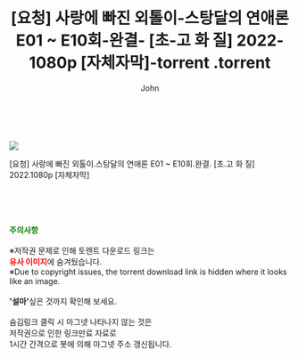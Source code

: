 ﻿---
layout: post
title:  "                   [요청] 사랑에 빠진 외톨이-스탕달의 연애론 E01 ~ E10회-완결- [초-고 화 질] 2022-1080p [자체자막]-torrent                .torrent"
author: John
categories: [ 드라마 ]
tags: [  ]
image: https://torrentrj57.com/uploadfile/full/5c9aa61ab72e71baaf47b4242bc0d3b45349cea2.jpg 
description: "                   [요청] 사랑에 빠진 외톨이-스탕달의 연애론 E01 ~ E10회-완결- [초-고 화 질] 2022-1080p [자체자막]-torrent                 torrent 정보 공유"
toc: true
toc_sticky: true
---

<br>
<p><img src="https://torrentrj57.com/uploadfile/full/5c9aa61ab72e71baaf47b4242bc0d3b45349cea2.jpg"/></p>
 [요청] 사랑에 빠진 외톨이.스탕달의 연애론 E01 ~ E10회.완결. [초.고 화 질] 2022.1080p [자체자막]  
    
<br><br><br>
<p data-ke-size="size16"><b><span style="color: green;">주의사항</span></b><br /><br />※저작권 문제로 인해 토렌트 다운로드 링크는<br /><b><span style="color: red;">유사 이미지</span></b>에 숨겨뒀습니다.<br />※Due to copyright issues, the torrent download link is hidden where it looks like an image.<br /><br /><b>'설마'</b>싶은 것까지 확인해 보세요.<br /><br />숨김링크 클릭 시 마그넷 나타나지 않는 것은<br />저작권으로 인한 링크만료 자료로<br />1시간 간격으로 봇에 의해 마그넷 주소 갱신됩니다.</p>
